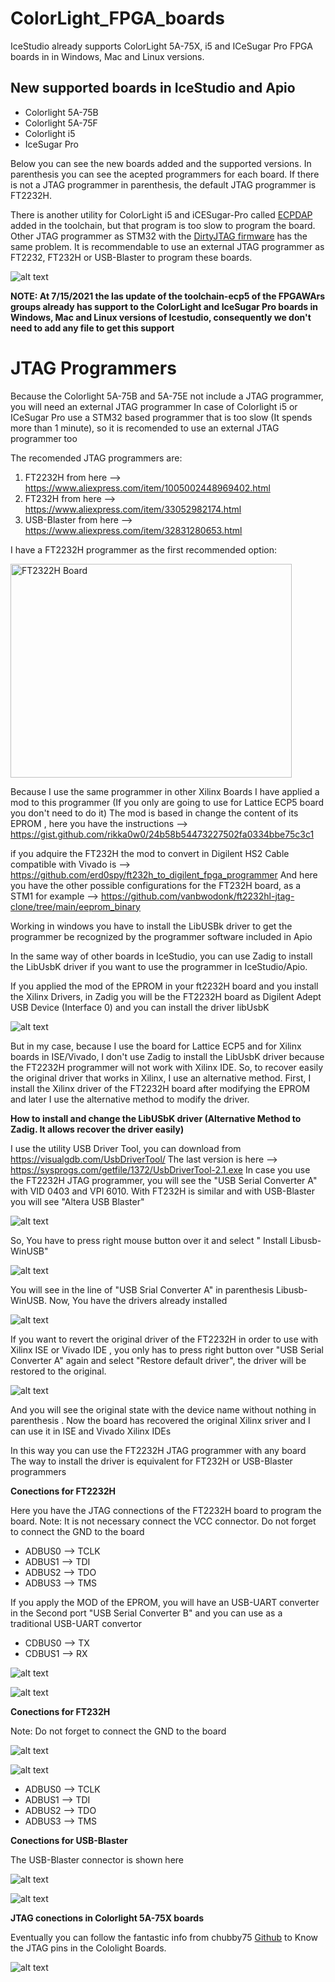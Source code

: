 # ColorLight_FPGA_boards
IceStudio already supports ColorLight 5A-75X, i5 and ICeSugar Pro FPGA boards in in Windows, Mac and Linux versions.

## New supported boards in IceStudio and Apio

- Colorlight 5A-75B
- Colorlight 5A-75F
- Colorlight i5
- IceSugar Pro 

Below you can see the new boards added and the supported versions. In parenthesis you can see the acepted programmers for each board. If there is not a JTAG programmer in parenthesis, the default JTAG programmer is FT2232H.

There is another utility for ColorLight i5 and iCESugar-Pro called [ECPDAP](https://github.com/adamgreig/ecpdap) added in the toolchain, but that program is too slow to program the board. Other JTAG programmer as STM32 with the [DirtyJTAG firmware](https://github.com/jeanthom/DirtyJTAG) has the same problem. It is recommendable to use an external JTAG programmer as FT2232, FT232H or USB-Blaster to program these boards.

![alt text](https://github.com/benitoss/ColorLight_FPGA_boards/blob/main/images/icestudio_boards.png)

**NOTE: At 7/15/2021 the las update of the toolchain-ecp5 of the FPGAWArs groups already has support to the ColorLight and IceSugar Pro boards in Windows, Mac and Linux versions of Icestudio, consequently we don't need to add any file to get this support**

# JTAG Programmers

Because the Colorlight 5A-75B and 5A-75E not include a JTAG programmer, you will need an external JTAG programmer
In case of Colorlight i5 or ICeSugar Pro use a STM32 based programmer that is too slow (It spends more than 1 minute), so it is recomended to use an external JTAG programmer too

The recomended JTAG programmers are:
1) FT2232H  from here --> https://www.aliexpress.com/item/1005002448969402.html
2) FT232H  from here -->  https://www.aliexpress.com/item/33052982174.html
3) USB-Blaster from here --> https://www.aliexpress.com/item/32831280653.html

I have a FT2232H programmer as the first recommended option:

<img src="https://github.com/benitoss/ColorLight_FPGA_boards/blob/main/images/ft2232h_1.png" alt="FT2322H Board" width="450" height="342">

Because I use the same programmer in other Xilinx Boards I have applied a mod to this programmer (If you only are going to use for Lattice  ECP5 board you don't need to do it)
The mod is based in change the content of its EPROM , here you have the instructions  -->  https://gist.github.com/rikka0w0/24b58b54473227502fa0334bbe75c3c1

if you adquire the FT232H the mod to convert in Digilent HS2 Cable compatible with Vivado is --> https://github.com/erd0spy/ft232h_to_digilent_fpga_programmer
And here you have the other possible configurations for the FT232H board, as a STM1 for example --> https://github.com/vanbwodonk/ft2232hl-jtag-clone/tree/main/eeprom_binary

Working in windows you have to install the LibUSBk driver to get the programmer be recognized by the programmer software included in Apio

In the same way of other boards in IceStudio, you can use Zadig to install the LibUsbK driver if you want to use the programmer in IceStudio/Apio.

If you applied the mod of the EPROM in your ft2232H board and you install the Xilinx Drivers, in Zadig you will be the FT2232H board as Digilent Adept USB Device (Interface 0) and you can install the driver libUsbK

![alt text](https://github.com/benitoss/ColorLight_FPGA_boards/blob/main/images/zadig.png)

But in my case, because I use the board for Lattice ECP5 and for Xilinx boards in ISE/Vivado, I don't use Zadig to install the LibUsbK driver because the FT2232H programmer will not work with Xilinx IDE. So, to recover easily the original driver that works in Xilinx, I use an alternative method.  First, I install the Xilinx driver of the FT2232H board after modifying the EPROM and later I use the alternative method to modify the driver.

**How to install and change the LibUSbK driver (Alternative Method to Zadig. It allows recover the driver easily)**

I use the utility USB Driver Tool, you can download from https://visualgdb.com/UsbDriverTool/  The last version is here --> https://sysprogs.com/getfile/1372/UsbDriverTool-2.1.exe
In case you use the FT2232H JTAG programmer, you will see the "USB Serial Converter A" with VID 0403 and VPI 6010. With FT232H is similar and with USB-Blaster you will see "Altera USB Blaster"

![alt text](https://github.com/benitoss/ColorLight_FPGA_boards/blob/main/images/USB_Driver_Tool_1.jpg)

So, You have to press right mouse button over it and select " Install Libusb-WinUSB"

![alt text](https://github.com/benitoss/ColorLight_FPGA_boards/blob/main/images/USB_Driver_Tool_2.jpg)

You will see in the line of "USB Srial Converter A"  in parenthesis Libusb-WinUSB. Now, You have the drivers already installed

![alt text](https://github.com/benitoss/ColorLight_FPGA_boards/blob/main/images/USB_Driver_Tool_3.jpg)

If you want to revert the original driver of the FT2232H in order to use with Xilinx ISE or Vivado IDE , you only has to press right button over "USB Serial Converter A" again and select "Restore default driver", the driver will be restored to the original.

![alt text](https://github.com/benitoss/ColorLight_FPGA_boards/blob/main/images/USB_Driver_Tool_4.jpg)

And you will see the original state with the device name without nothing in parenthesis . Now the board has recovered the original Xilinx sriver and I can use it in ISE and Vivado Xilinx IDEs 

In this way you can use the FT2232H JTAG programmer with any board  
The way to install the driver is equivalent for FT232H or USB-Blaster programmers

**Conections for FT2232H**

Here you have the JTAG connections of the FT2232H board to program the board. Note: It is not necessary connect the VCC connector. Do not forget to connect the GND to the board

- ADBUS0 --> TCLK
- ADBUS1 --> TDI
- ADBUS2 --> TDO
- ADBUS3 --> TMS

If you apply the MOD of the EPROM, you will have an USB-UART converter in the Second port "USB Serial Converter B" and you can use as a traditional USB-UART convertor

- CDBUS0 --> TX
- CDBUS1 --> RX

![alt text](https://github.com/benitoss/ColorLight_FPGA_boards/blob/main/images/ft2232h_2.png)

![alt text](https://github.com/benitoss/ColorLight_FPGA_boards/blob/main/images/ft2323h_3.jpg)

**Conections for FT232H**

Note: Do not forget to connect the GND to the board

![alt text](https://github.com/benitoss/ColorLight_FPGA_boards/blob/main/images/ft232h_1.png)

![alt text](https://github.com/benitoss/ColorLight_FPGA_boards/blob/main/images/ft232h_2.png)

- ADBUS0 --> TCLK
- ADBUS1 --> TDI
- ADBUS2 --> TDO
- ADBUS3 --> TMS

**Conections for USB-Blaster**

The USB-Blaster connector is shown here

![alt text](https://github.com/benitoss/ColorLight_FPGA_boards/blob/main/images/USB-Blaster.jpg)

![alt text](https://github.com/benitoss/ColorLight_FPGA_boards/blob/main/images/jtag_USB_BLASTER.png)


**JTAG conections in Colorlight 5A-75X boards**

Eventually you can follow the fantastic info from chubby75 [Github](https://github.com/q3k/chubby75) to Know the JTAG pins in the Cololight Boards.

![alt text](https://github.com/benitoss/ColorLight_FPGA_boards/blob/main/images/jtag.jpg)


